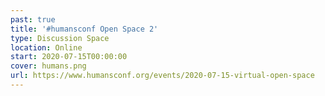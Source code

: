 ```yaml
---
past: true
title: '#humansconf Open Space 2'
type: Discussion Space
location: Online
start: 2020-07-15T00:00:00
cover: humans.png
url: https://www.humansconf.org/events/2020-07-15-virtual-open-space
---
```

